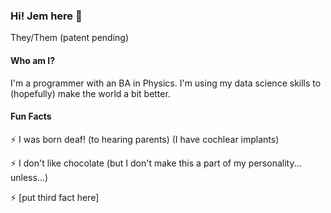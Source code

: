 ### Hi! Jem here 🌱
They/Them (patent pending)

#### Who am I?
I'm a programmer with an BA in Physics. I'm using my data science skills to (hopefully) make the world a bit better.

#### Fun Facts
⚡ I was born deaf! (to hearing parents) (I have cochlear implants)

⚡ I don't like chocolate (but I don't make this a part of my personality... unless...)

⚡ [put third fact here]

<!--
**JemGWilson/JemGWilson** is a ✨ _special_ ✨ repository because its `README.md` (this file) appears on your GitHub profile.

Here are some ideas to get you started:

- 🔭 I’m currently working on ...
- 🌱 I’m currently learning ...
- 👯 I’m looking to collaborate on ...
- 🤔 I’m looking for help with ...
- 💬 Ask me about ...
- 📫 How to reach me: ...
- 😄 Pronouns: ...
- ⚡ Fun fact: ...
-->
